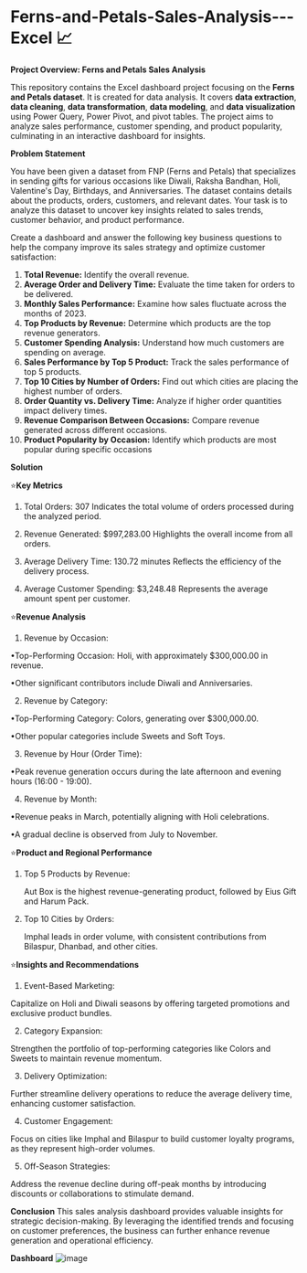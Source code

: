 # Ferns-and-Petals-Sales-Analysis---Excel 📈

**Project Overview: Ferns and Petals Sales Analysis**

This repository contains the Excel dashboard project focusing on the **Ferns and Petals dataset**. It is created for data analysis. It covers **data extraction**, **data cleaning**, **data transformation**, **data modeling**, and **data visualization** using Power Query, Power Pivot, and pivot tables. The project aims to analyze sales performance, customer spending, and product popularity, culminating in an interactive dashboard for insights.

**Problem Statement**

 You have been given a dataset from FNP (Ferns and Petals) that specializes in sending gifts for
 various occasions like Diwali, Raksha Bandhan, Holi, Valentine's Day, Birthdays, and
 Anniversaries. The dataset contains details about the products, orders, customers, and relevant
 dates. Your task is to analyze this dataset to uncover key insights related to sales trends,
 customer behavior, and product performance.
 
 Create a dashboard and answer the following key business questions to help the company
 improve its sales strategy and optimize customer satisfaction:
 
 1. **Total Revenue:** Identify the overall revenue.
 2. **Average Order and Delivery Time:** Evaluate the time taken for orders to be delivered.
 3. **Monthly Sales Performance:** Examine how sales fluctuate across the months of 2023.
 4. **Top Products by Revenue:** Determine which products are the top revenue generators.
 5. **Customer Spending Analysis:** Understand how much customers are spending on
 average.
 6. **Sales Performance by Top 5 Product:** Track the sales performance of top 5 products.
 7. **Top 10 Cities by Number of Orders:** Find out which cities are placing the highest
 number of orders.
 8. **Order Quantity vs. Delivery Time:** Analyze if higher order quantities impact delivery
 times.
 9. **Revenue Comparison Between Occasions:** Compare revenue generated across
 different occasions.
 10. **Product Popularity by Occasion:** Identify which products are most popular during
 specific occasions

**Solution**


⭐**Key Metrics**
1. Total Orders: 307
   Indicates the total volume of orders processed during the analyzed period.

2. Revenue Generated: $997,283.00
   Highlights the overall income from all orders.

3. Average Delivery Time: 130.72 minutes
   Reflects the efficiency of the delivery process.

4. Average Customer Spending: $3,248.48
   Represents the average amount spent per customer.

⭐**Revenue Analysis**
1. Revenue by Occasion:

 •Top-Performing Occasion: Holi, with approximately $300,000.00 in revenue.
 
 •Other significant contributors include Diwali and Anniversaries.

2. Revenue by Category:

 •Top-Performing Category: Colors, generating over $300,000.00.
 
 •Other popular categories include Sweets and Soft Toys.

3. Revenue by Hour (Order Time):

 •Peak revenue generation occurs during the late afternoon and evening hours (16:00 - 19:00).

4. Revenue by Month:

 •Revenue peaks in March, potentially aligning with Holi celebrations.
 
 •A gradual decline is observed from July to November.

⭐**Product and Regional Performance**
1. Top 5 Products by Revenue:

    Aut Box is the highest revenue-generating product, followed by Eius Gift and Harum Pack.
2. Top 10 Cities by Orders:

    Imphal leads in order volume, with consistent contributions from Bilaspur, Dhanbad, and other cities.

⭐**Insights and Recommendations**

1. Event-Based Marketing:

Capitalize on Holi and Diwali seasons by offering targeted promotions and exclusive product bundles.

2. Category Expansion:

Strengthen the portfolio of top-performing categories like Colors and Sweets to maintain revenue momentum.

3. Delivery Optimization:

Further streamline delivery operations to reduce the average delivery time, enhancing customer satisfaction.

4. Customer Engagement:

Focus on cities like Imphal and Bilaspur to build customer loyalty programs, as they represent high-order volumes.

5. Off-Season Strategies:

Address the revenue decline during off-peak months by introducing discounts or collaborations to stimulate demand.

**Conclusion**
This sales analysis dashboard provides valuable insights for strategic decision-making. By leveraging the identified trends and focusing on customer preferences, the business can further enhance revenue generation and operational efficiency.

**Dashboard** 
![image](https://github.com/user-attachments/assets/34f6c658-355c-4641-a248-1b7efc38a9df)

